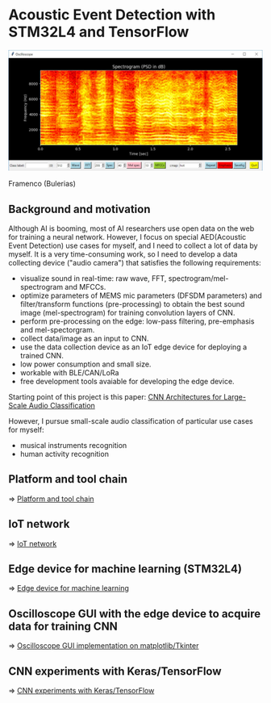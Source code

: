 # Acoustic Event Detection with STM32L4 and TensorFlow

![](./oscilloscope/screenshots/spectrogram(psd).jpg)

Framenco (Bulerias)

## Background and motivation

Although AI is booming, most of AI researchers use open data on the web for training a neural network. However, I focus on special AED(Acoustic Event Detection) use cases for myself, and I need to collect a lot of data by myself. It is a very time-consuming work, so I need to develop a data collecting device ("audio camera") that satisfies the following requirements:

- visualize sound in real-time: raw wave, FFT, spectrogram/mel-spectrogram and MFCCs.
- optimize parameters of MEMS mic parameters (DFSDM parameters) and filter/transform functions (pre-processing) to obtain the best sound image (mel-spectrogram) for training convolution layers of CNN.
- perform pre-processing on the edge: low-pass filtering, pre-emphasis and mel-spectorgram.
- collect data/image as an input to CNN.
- use the data collection device as an IoT edge device for deploying a trained CNN.
- low power consumption and small size.
- workable with BLE/CAN/LoRa
- free development tools avaiable for developing the edge device.

Starting point of this project is this paper: [CNN Architectures for Large-Scale Audio Classification](https://arxiv.org/abs/1609.09430)

However, I pursue small-scale audio classification of particular use cases for myself:
- musical instruments recognition
- human activity recognition

## Platform and tool chain

=> [Platform and tool chain](./PLATFORM.md)

## IoT network

=> [IoT network](./NETWORK.md)

## Edge device for machine learning (STM32L4)

=> [Edge device for machine learning](./stm32)

## Oscilloscope GUI with the edge device to acquire data for training CNN

=> [Oscilloscope GUI implementation on matplotlib/Tkinter](./oscilloscope)

## CNN experiments with Keras/TensorFlow

=> [CNN experiments with Keras/TensorFlow](./tensorflow)

